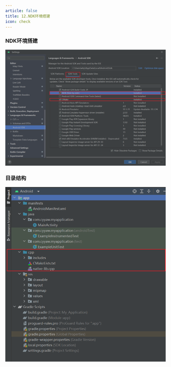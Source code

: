 ```yaml
---
article: false
title: 12.NDK环境搭建
icon: check
---
```


### NDK环境搭建

![img.png](./img/01img.png)

### 目录结构 
![02mg.png](./img/02mg.png)